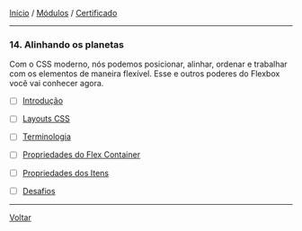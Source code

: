 [Início](https://github.com/Thalyalm/rocketseat-trilha-fundamentar) /
[Módulos](https://github.com/Thalyalm/rocketseat-trilha-fundamentar/tree/main/modulos/readme.md) /
[Certificado](https://github.com/Thalyalm/rocketseat-trilha-fundamentar/tree/main/certificado)

---

### 14. Alinhando os planetas

Com o CSS moderno, nós podemos posicionar, alinhar, ordenar e trabalhar com os elementos de maneira flexível. Esse e outros poderes do Flexbox você vai conhecer agora.

- [ ] [Introdução](/modulos/alinhando-os-planetas/introducao/readme.md)

- [ ] [Layouts CSS](/modulos/alinhando-os-planetas/layouts-css/readme.md)

- [ ] [Terminologia](/modulos/alinhando-os-planetas/terminologia/readme.md)

- [ ] [Propriedades do Flex Container](/modulos/alinhando-os-planetas/propriedades-do-flex-container/readme.md)

- [ ] [Propriedades dos Itens](/modulos/alinhando-os-planetas/propriedades-dos-itens/readme.md)

- [ ] [Desafios](/modulos/alinhando-os-planetas/desafios/readme.md)

---

[Voltar](/modulos/readme.md)